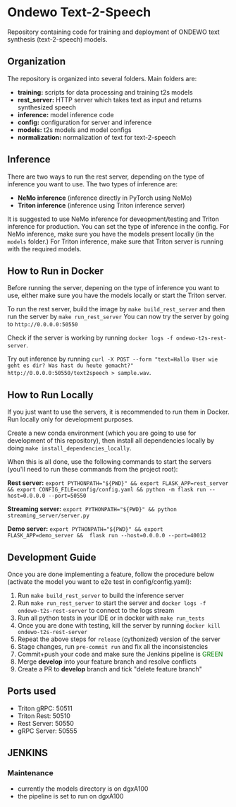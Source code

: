 # Ondewo Text-2-Speech

Repository containing code for training and deployment of ONDEWO text synthesis (text-2-speech) models.

## Organization

The repository is organized into several folders. Main folders are:

- __training:__ scripts for data processing and training t2s models
- __rest_server:__ HTTP server which takes text as input and returns synthesized speech
- __inference:__ model inference code
- __config:__ configuration for server and inference
- __models:__ t2s models and model configs
- __normalization:__ normalization of text for text-2-speech

## Inference

There are two ways to run the rest server, depending on the type of inference you want to use. The two types of inference are:

- __NeMo inference__ (inference directly in PyTorch using NeMo)
- __Triton inference__ (inference using Triton inference server)

It is suggested to use NeMo inference for deveopment/testing and Triton inference for production.
You can set the type of inference in the config. For NeMo inference, make sure you have the models present locally (in the `models` folder.)
For Triton inference, make sure that Triton server is running with the required models.

## How to Run in Docker

Before running the server, depening on the type of inference you want to use, either make sure you have the models locally or start the Triton server.

To run the rest server, build the image by `make build_rest_server` and then run the server by `make run_rest_server`
You can now try the server by going to  `http://0.0.0.0:50550`

Check if the server is working by running `docker logs -f ondewo-t2s-rest-server`.

Try out inference by running `curl -X POST --form "text=Hallo User wie geht es dir? Was hast du heute gemacht?" http://0.0.0.0:50550/text2speech > sample.wav`.

## How to Run Locally

If you just want to use the servers, it is recommended to run them in Docker. Run locally only for development purposes.

Create a new conda environment (which you are going to use for development of this repository), then install all dependencies locally by doing `make install_dependencies_locally`.

When this is all done, use the following commands to start the servers
(you'll need to run these commands from the project root):

__Rest server:__ `export PYTHONPATH="${PWD}" && export FLASK_APP=rest_server && export CONFIG_FILE=config/config.yaml && python -m flask run --host=0.0.0.0 --port=50550`

__Streaming server:__ `export PYTHONPATH="${PWD}" && python streaming_server/server.py`

__Demo server:__ `export PYTHONPATH="${PWD}" && export FLASK_APP=demo_server &&  flask run --host=0.0.0.0 --port=40012`

## Development Guide

Once you are done implementing a feature, follow the procedure below (activate the model you want to e2e test in config/config.yaml):
1. Run `make build_rest_server` to build the inference server
2. Run `make run_rest_server` to start the server and `docker logs -f ondewo-t2s-rest-server` to connect to the logs stream
3. Run all python tests in your IDE or in docker with `make run_tests`
4. Once you are done with testing, kill the server by running `docker kill ondewo-t2s-rest-server`
5. Repeat the above steps for `release` (cythonized) version of the server
6. Stage changes, run `pre-commit run` and fix all the inconsistencies
7. Commit+push your code and make sure the Jenkins pipeline is <span style="color:green">GREEN</span>
8. Merge __develop__ into your feature branch and resolve conflicts
9. Create a PR to __develop__ branch and tick "delete feature branch"

## Ports used

- Triton gRPC: 50511
- Triton Rest: 50510
- Rest Server: 50550
- gRPC Server: 50555

## JENKINS
### Maintenance
- currently the models directory is on dgxA100
- the pipeline is set to run on dgxA100